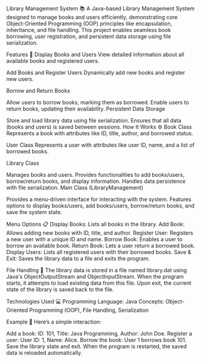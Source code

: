Library Management System 📚
A Java-based Library Management System designed to manage books and users efficiently, demonstrating core Object-Oriented Programming (OOP) principles like encapsulation, inheritance, and file handling. This project enables seamless book borrowing, user registration, and persistent data storage using file serialization.

Features 🚀
Display Books and Users
View detailed information about all available books and registered users.

Add Books and Register Users
Dynamically add new books and register new users.

Borrow and Return Books

Allow users to borrow books, marking them as borrowed.
Enable users to return books, updating their availability.
Persistent Data Storage

Store and load library data using file serialization.
Ensures that all data (books and users) is saved between sessions.
How It Works ⚙️
Book Class
Represents a book with attributes like ID, title, author, and borrowed status.

User Class
Represents a user with attributes like user ID, name, and a list of borrowed books.

Library Class

Manages books and users.
Provides functionalities to add books/users, borrow/return books, and display information.
Handles data persistence with file serialization.
Main Class (LibraryManagement)

Provides a menu-driven interface for interacting with the system.
Features options to display books/users, add books/users, borrow/return books, and save the system state.


Menu Options 📋
Display Books: Lists all books in the library.
Add Book: Allows adding new books with ID, title, and author.
Register User: Registers a new user with a unique ID and name.
Borrow Book: Enables a user to borrow an available book.
Return Book: Lets a user return a borrowed book.
Display Users: Lists all registered users with their borrowed books.
Save & Exit: Saves the library data to a file and exits the program.


File Handling 📂
The library data is stored in a file named library.dat using Java's ObjectOutputStream and ObjectInputStream.
When the program starts, it attempts to load existing data from this file.
Upon exit, the current state of the library is saved back to the file.


Technologies Used 💻
Programming Language: Java
Concepts: Object-Oriented Programming (OOP), File Handling, Serialization


Example 📖
Here’s a simple interaction:

Add a book: ID: 101, Title: Java Programming, Author: John Doe.
Register a user: User ID: 1, Name: Alice.
Borrow the book: User 1 borrows book 101.
Save the library state and exit.
When the program is restarted, the saved data is reloaded automatically.

